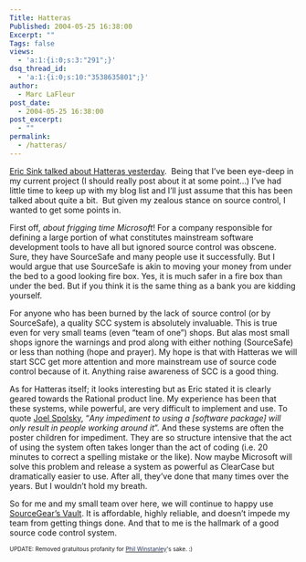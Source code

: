 ```yaml
---
Title: Hatteras
Published: 2004-05-25 16:38:00
Excerpt: ""
Tags: false
views:
  - 'a:1:{i:0;s:3:"291";}'
dsq_thread_id:
  - 'a:1:{i:0;s:10:"3538635801";}'
author:
  - Marc LaFleur
post_date:
  - 2004-05-25 16:38:00
post_excerpt:
  - ""
permalink:
  - /hatteras/
---
```

<div class=Section1>
<p><a href="http://software.ericsink.com/20040524.html#10169" target=_blank>Eric Sink talked about Hatteras yesterday</a>. &nbsp;Being that I&#8217;ve been eye-deep in my current project (I should really post about it at some point&#8230;) I&#8217;ve had little time to keep up with my blog list and I&#8217;ll just assume that this has been talked about quite a bit.&nbsp; But given my zealous stance on source control, I wanted to get some points in.</p>
<p>First off, <i><span style="FONT-STYLE: italic">about&nbsp;frigging time Microsoft</span></i>! For a company responsible for defining a large portion of what constitutes mainstream software development tools to have all but ignored source control was obscene. Sure, they have SourceSafe and many people use it successfully. But I would argue that use SourceSafe is akin to moving your money from under the bed to a good looking fire box. Yes, it is much safer in a fire box than under the bed. But if you think it is the same thing as a bank you are kidding yourself.</p>
<p>For anyone who has been burned by the lack of source control (or by SourceSafe), a quality SCC system is absolutely invaluable. This is true even for very small teams (even &#8220;team of one&#8221;) shops. But alas most small shops ignore the warnings and prod along with either nothing (SourceSafe) or less than nothing (hope and prayer). My hope is that with Hatteras we will start SCC get more attention and more mainstream use of source code control because of it. Anything raise awareness of SCC is a good thing.</p>
<p>As for Hatteras itself; it looks interesting but as Eric stated it is clearly geared towards the Rational product line. My experience has been that these systems, while powerful, are very difficult to implement and use. To quote <a href="http://www.fogcreek.com/FogBUGZ/WhyFogBUGZWorks.html" target=_blank>Joel Spolsky</a>, &#8220;<i><span style="FONT-STYLE: italic">Any impediment to using a [software package] will only result in people working around it</span></i>&#8221;. And these systems are often the poster children for impediment. They are so structure intensive that the act of using the system often takes longer than the act of coding (i.e. 20 minutes to correct a spelling mistake or the like). Now maybe Microsoft will solve this problem and release a system as powerful as ClearCase but dramatically easier to use. After all, they&#8217;ve done that many times over the years. But I wouldn&#8217;t hold my breath.</p>
<p>So for me and my small team over here, we will continue to happy use <a href="http://www.sourcegear.com/vault" target=_blank>SourceGear&#8217;s Vault</a>. It is affordable, highly reliable, and doesn&#8217;t impede my team from getting things done. And that to me is the hallmark of a good source code control system.</p>
<p><font size=1>UPDATE: Removed gratuitous profanity for </font><a id=Comments.ascx_CommentList__ctl0_NameLink href="http://www.myservicescentral.com/" target=_blank><font color=#223355 size=1>Phil Winstanley</font></a><font size=1>'s sake. :)</font></p></div>